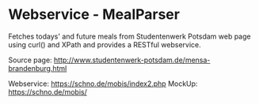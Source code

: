 # Webservice - MealParser

Fetches todays' and future meals from Studentenwerk Potsdam web page using curl() and XPath and provides a RESTful webservice.

Source page: http://www.studentenwerk-potsdam.de/mensa-brandenburg.html

Webservice: https://schno.de/mobis/index2.php
MockUp:     https://schno.de/mobis/
